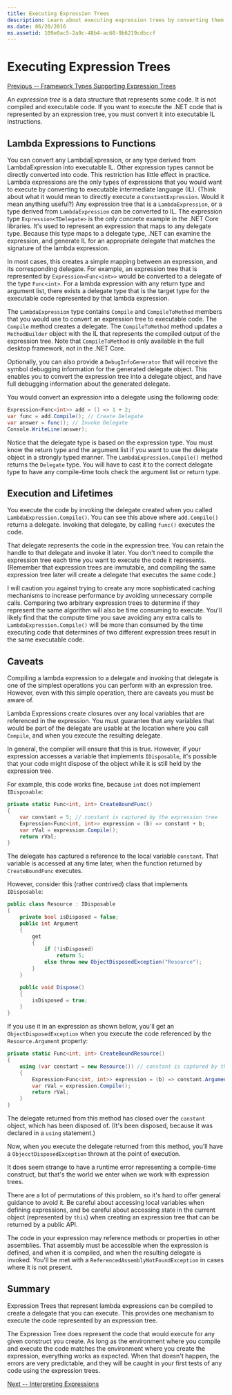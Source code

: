 ```yaml
---
title: Executing Expression Trees
description: Learn about executing expression trees by converting them into executable Intermediate Language (IL) instructions.
ms.date: 06/20/2016
ms.assetid: 109e0ac5-2a9c-48b4-ac68-9b6219cdbccf
---
```

# Executing Expression Trees

[Previous -- Framework Types Supporting Expression Trees](expression-classes.md)

An *expression tree* is a data structure that represents some code.
It is not compiled and executable code. If you want to execute
the .NET code that is represented by an expression tree, you must
convert it into executable IL instructions.

## Lambda Expressions to Functions

You can convert any LambdaExpression, or any type derived from
LambdaExpression into executable IL. Other expression types
cannot be directly converted into code. This restriction has
little effect in practice. Lambda expressions are the only
types of expressions that you would want to execute by converting
to executable intermediate language (IL). (Think about what it would mean
to directly execute a `ConstantExpression`. Would it mean
anything useful?) Any expression tree that is a `LambdaExpression`,
or a type derived from `LambdaExpression` can be converted to IL.
The expression type `Expression<TDelegate>`
is the only concrete example in the .NET Core libraries. It's used
to represent an expression that maps to any delegate type. Because
this type maps to a delegate type, .NET can examine
the expression, and generate IL for an appropriate delegate that
matches the signature of the lambda expression. 

In most cases, this creates a simple mapping between an expression,
and its corresponding delegate. For example, an expression tree that
is represented by `Expression<Func<int>>` would be converted to a delegate
of the type `Func<int>`. For a lambda expression with any return type
and argument list, there exists a delegate type that is the target type
for the executable code represented by that lambda expression.

The `LambdaExpression` type contains `Compile` and `CompileToMethod`
members that you would use to convert an expression tree to executable
code. The `Compile` method creates a delegate. The `CompileToMethod`
method updates a `MethodBuilder` object with the IL that represents
the compiled output of the expression tree. Note that `CompileToMethod`
is only available in the full desktop framework, not in the .NET Core.

Optionally, you can also provide a `DebugInfoGenerator` that will
receive the symbol debugging information for the generated delegate
object. This enables you to convert the expression tree into a
delegate object, and have full debugging information about the
generated delegate.

You would convert an expression into a delegate using the following
code:

```csharp
Expression<Func<int>> add = () => 1 + 2;
var func = add.Compile(); // Create Delegate
var answer = func(); // Invoke Delegate
Console.WriteLine(answer);
```

Notice that the delegate type is based on the expression type. You must
know the return type and the argument list if you want to use the
delegate object in a strongly typed manner. The `LambdaExpression.Compile()`
method returns the `Delegate` type. You will have to cast it to the correct
delegate type to have any compile-time tools check the argument list or
return type.

## Execution and Lifetimes

You execute the code by invoking the delegate created when
you called `LambdaExpression.Compile()`. You can see this above where
`add.Compile()` returns a delegate. Invoking that delegate, by calling
`func()` executes the code.

That delegate represents the code in the expression tree. You can
retain the handle to that delegate and invoke it later. You don't need
to compile the expression tree each time you want to execute the code
it represents. (Remember that expression trees are immutable, and
compiling the same expression tree later will create a delegate that
executes the same code.)

I will caution you against trying to create any more sophisticated
caching mechanisms to increase performance by avoiding unnecessary
compile calls. Comparing two arbitrary expression trees to determine
if they represent the same algorithm will also be time consuming to
execute. You'll likely
find that the compute time you save avoiding any extra calls to
`LambdaExpression.Compile()` will be more than consumed by the time executing
code that determines of two different expression trees result in
the same executable code.

## Caveats

Compiling a lambda expression to a delegate and invoking that delegate
is one of the simplest operations you can perform with an expression
tree. However, even with this simple operation, there are caveats
you must be aware of. 

Lambda Expressions create closures over any local variables that are
referenced in the expression. You must guarantee that any variables
that would be part of the delegate are usable at the location where
you call `Compile`, and when you execute the resulting delegate.

In general, the compiler will ensure that this is true. However,
if your expression accesses a variable that implements `IDisposable`,
it's possible that your code might dispose of the object while it
is still held by the expression tree.

For example, this code works fine, because `int` does not implement
`IDisposable`:

```csharp
private static Func<int, int> CreateBoundFunc()
{
    var constant = 5; // constant is captured by the expression tree
    Expression<Func<int, int>> expression = (b) => constant + b;
    var rVal = expression.Compile();
    return rVal;
}
```

The delegate has captured a reference to the local variable `constant`.
That variable is accessed at any time later, when the function returned
by `CreateBoundFunc` executes.

However, consider this (rather contrived) class that implements
`IDisposable`:

```csharp
public class Resource : IDisposable
{
    private bool isDisposed = false;
    public int Argument
    {
        get
        {
            if (!isDisposed)
                return 5;
            else throw new ObjectDisposedException("Resource");
        }
    }

    public void Dispose()
    {
        isDisposed = true;
    }
}
```

If you use it in an expression as shown below, you'll get an
`ObjectDisposedException` when you execute the code referenced
by the `Resource.Argument` property:

```csharp
private static Func<int, int> CreateBoundResource()
{
    using (var constant = new Resource()) // constant is captured by the expression tree
    {
        Expression<Func<int, int>> expression = (b) => constant.Argument + b;
        var rVal = expression.Compile();
        return rVal;
    }
}
```

The delegate returned from this method has closed over the `constant` object,
which has been disposed of. (It's been disposed, because it was declared in a
`using` statement.) 

Now, when you execute the delegate returned from this method, you'll have a
`ObjecctDisposedException` thrown at the point of execution.

It does seem strange to have a runtime error representing a compile-time
construct, but that's the world we enter when we work with
expression trees.

There are a lot of permutations of this problem, so it's hard
to offer general guidance to avoid it. Be careful about accessing
local variables when defining expressions, and be careful about
accessing state in the current object (represented by `this`) when
creating an expression tree that can be returned by a public API.

The code in your expression may reference methods or properties in
other assemblies. That assembly must be accessible when the expression
is defined, and when it is compiled, and when the resulting delegate
is invoked. You'll be met with a `ReferencedAssemblyNotFoundException`
in cases where it is not present.

## Summary

Expression Trees that represent lambda expressions can be compiled
to create a delegate that you can execute. This provides one
mechanism to execute the code represented by an expression tree.

The Expression Tree does represent the code that would execute for
any given construct you create. As long as the environment where
you compile and execute the code matches the environment where you
create the expression, everything works as expected. When that
doesn't happen, the errors are very predictable, and they will
be caught in your first tests of any code using the expression
trees.

[Next -- Interpreting Expressions](expression-trees-interpreting.md)
